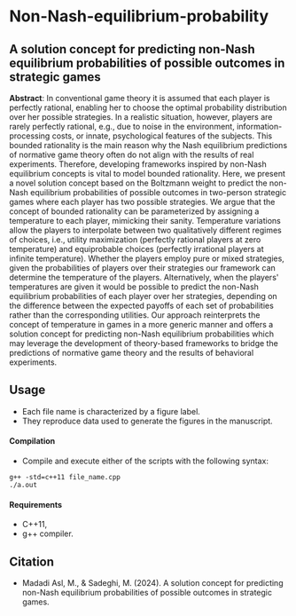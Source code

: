 # Non-Nash-equilibrium-probability

## A solution concept for predicting non-Nash equilibrium probabilities of possible outcomes in strategic games

**Abstract**: ‎In conventional game theory it is assumed that each player is perfectly rational‎, ‎enabling her to choose the optimal probability distribution over her possible strategies‎. ‎In a realistic situation‎, ‎however‎, ‎players are rarely perfectly rational‎, ‎e.g.‎, ‎due to noise in the environment, information-processing costs, or innate, psychological features of the subjects‎. ‎This bounded rationality is the main reason why the Nash equilibrium predictions of normative game theory often do not align with the results of real experiments‎. ‎Therefore‎, ‎developing frameworks inspired by non-Nash equilibrium concepts is vital to model bounded rationality‎. ‎Here‎, ‎we present a novel solution concept based on the Boltzmann weight to predict the non-Nash equilibrium probabilities of possible outcomes in two-person strategic games where each player has two possible strategies‎. ‎We argue that the concept of bounded rationality can be parameterized by assigning a temperature to each player‎, ‎mimicking their sanity‎. ‎Temperature variations allow the players to interpolate between two qualitatively different regimes of choices‎, ‎i.e.‎, ‎utility maximization (perfectly rational players at zero temperature) and equiprobable choices (perfectly irrational players at infinite temperature)‎. ‎Whether the players employ pure or mixed strategies‎, ‎given the probabilities of players over their strategies our framework can determine the temperature of the players‎. ‎Alternatively‎, ‎when the players' temperatures are given it would be possible to predict the non-Nash equilibrium probabilities of each player over her strategies‎, ‎depending on the difference between the expected payoffs of each set of probabilities rather than the corresponding utilities‎. ‎Our approach reinterprets the concept of temperature in games in a more generic manner and offers a solution concept for predicting non-Nash equilibrium probabilities which may leverage the development of theory-based frameworks to bridge the predictions of normative game theory and the results of behavioral experiments‎.

## Usage

- Each file name is characterized by a figure label.
- They reproduce data used to generate the figures in the manuscript.

#### Compilation

- Compile and execute either of the scripts with the following syntax:

```
g++ -std=c++11 file_name.cpp
./a.out
```

#### Requirements

- C++11,
- g++ compiler.

## Citation

- Madadi Asl, M., & Sadeghi, M. (2024). A solution concept for predicting non-Nash equilibrium probabilities of possible outcomes in strategic games.
